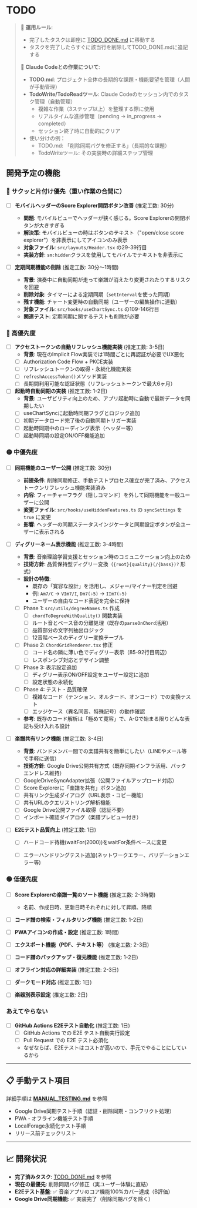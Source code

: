 # TODO

> 📝 **運用ルール**: 
> - 完了したタスクは即座に [TODO_DONE.md](./TODO_DONE.md) に移動する
> - タスクを完了したらすぐに該当行を削除してTODO_DONE.mdに追記する
> 
> 🤖 **Claude Codeとの作業について**:
> - **TODO.md**: プロジェクト全体の長期的な課題・機能要望を管理（人間が手動管理）
> - **TodoWrite/TodoReadツール**: Claude Codeのセッション内でのタスク管理（自動管理）
>   - 複雑な作業（3ステップ以上）を整理する際に使用
>   - リアルタイムな進捗管理（pending → in_progress → completed）
>   - セッション終了時に自動的にクリア
> - 使い分けの例：
>   - TODO.md: 「削除同期バグを修正する」（長期的な課題）
>   - TodoWriteツール: その実装時の詳細ステップ管理

## 開発予定の機能

### 🚀 サクッと片付け優先（重い作業の合間に）

- [ ] **モバイルヘッダーのScore Explorer開閉ボタン改善** (推定工数: 30分)
  - **問題**: モバイルビューでヘッダーが狭く感じる。Score Explorerの開閉ボタンが大きすぎる
  - **解決策**: モバイルビューの時はボタンのテキスト（"open/close score explorer"）を非表示にしてアイコンのみ表示
  - **対象ファイル**: `src/layouts/Header.tsx` の29-39行目
  - **実装方針**: `sm:hidden`クラスを使用してモバイルでテキストを非表示に

- [ ] **定期同期機能の削除** (推定工数: 30分〜1時間)
  - **背景**: 演奏中に自動同期が走って楽譜が消えたり変更されたりするリスクを回避
  - **削除対象**: タイマーによる定期同期（`setInterval`を使った同期）
  - **残す機能**: チャート変更時の自動同期（ユーザーの編集操作に連動）
  - **対象ファイル**: `src/hooks/useChartSync.ts` の109-146行目
  - **関連テスト**: 定期同期に関するテストも削除が必要

### 🔴 高優先度

- [ ] **アクセストークンの自動リフレッシュ機能実装** (推定工数: 3-5日)
  - **背景**: 現在のImplicit Flow実装では1時間ごとに再認証が必要でUX悪化
  - [ ] Authorization Code Flow + PKCE実装
  - [ ] リフレッシュトークンの取得・永続化機能実装
  - [ ] `refreshAccessToken()`メソッド実装
  - [ ] 長期間利用可能な認証状態（リフレッシュトークンで最大6ヶ月）

- [ ] **起動時自動同期の実装** (推定工数: 1-2日)
  - **背景**: ユーザビリティ向上のため、アプリ起動時に自動で最新データを同期したい
  - [ ] useChartSyncに起動時同期フラグとロジック追加
  - [ ] 初期データロード完了後の自動同期トリガー実装
  - [ ] 起動時同期中のローディング表示（ヘッダー等）
  - [ ] 起動時同期の設定ON/OFF機能追加

### 🟡 中優先度

- [ ] **同期機能のユーザー公開** (推定工数: 30分)
  - **前提条件**: 削除同期修正、手動テストプロセス確立が完了済み、アクセストークンリフレッシュ機能実装済み
  - **内容**: フィーチャーフラグ（隠しコマンド）を外して同期機能を一般ユーザーに公開
  - **変更ファイル**: `src/hooks/useHiddenFeatures.ts` の `syncSettings` を `true` に変更
  - **影響**: ヘッダーの同期ステータスインジケータと同期設定ボタンが全ユーザーに表示される

- [ ] **ディグリーネーム表示機能** (推定工数: 3-4時間)
  - **背景**: 音楽理論学習支援とセッション時のコミュニケーション向上のため
  - **技術方針**: 品質保持型ディグリー変換（`{root}{quality}(/{bass})?` 形式）
  - **設計の特徴**: 
    - 既存の「寛容な設計」を活用し、メジャー/マイナー判定を回避
    - 例: `Am7/C` → `VIm7/I`, `Dm7(♭5)` → `IIm7(♭5)`
    - ユーザーの自由なコード表記を完全に保持
  - [ ] Phase 1: `src/utils/degreeNames.ts` 作成
    - [ ] `chordToDegreeWithQuality()` 関数実装
    - [ ] ルート音とベース音の分離処理（既存の`parseOnChord`活用）
    - [ ] 品質部分の文字列抽出ロジック
    - [ ] 12音階ベースのディグリー変換テーブル
  - [ ] Phase 2: `ChordGridRenderer.tsx` 修正
    - [ ] コード名の隣に薄い色でディグリー表示（85-92行目周辺）
    - [ ] レスポンシブ対応とデザイン調整
  - [ ] Phase 3: 表示設定追加
    - [ ] ディグリー表示ON/OFF設定をユーザー設定に追加
    - [ ] 設定状態の永続化
  - [ ] Phase 4: テスト・品質確保
    - [ ] 複雑なコード（テンション、オルタード、オンコード）での変換テスト
    - [ ] エッジケース（異名同音、特殊記号）の動作確認
  - **参考**: 既存のコード解析は「極めて寛容」で、A-Gで始まる限りどんな表記も受け入れる設計

- [ ] **楽譜共有リンク機能** (推定工数: 3-4日)
  - **背景**: バンドメンバー間での楽譜共有を簡単にしたい（LINEやメール等で手軽に送信）
  - **技術方針**: Google Drive公開共有方式（既存同期インフラ活用、バックエンドレス維持）
  - [ ] GoogleDriveSyncAdapter拡張（公開ファイルアップロード対応）
  - [ ] Score Explorerに「楽譜を共有」ボタン追加
  - [ ] 共有リンク生成ダイアログ（URL表示・コピー機能）
  - [ ] 共有URLのクエリストリング解析機能
  - [ ] Google Drive公開ファイル取得（認証不要）
  - [ ] インポート確認ダイアログ（楽譜プレビュー付き）

- [ ] **E2Eテスト品質向上** (推定工数: 1日)
  - [ ] ハードコード待機(waitFor(2000))をwaitFor条件ベースに変更
  - [ ] エラーハンドリングテスト追加(ネットワークエラー、バリデーションエラー等)


### 🟢 低優先度

- [ ] **Score Explorerの楽譜一覧のソート機能** (推定工数: 2-3時間)
  - 名前、作成日時、更新日時それぞれに対して昇順、降順
- [ ] **コード譜の検索・フィルタリング機能** (推定工数: 1-2日)
- [ ] **PWAアイコンの作成・設定** (推定工数: 1時間)
- [ ] **エクスポート機能（PDF、テキスト等）** (推定工数: 2-3日)
- [ ] **コード譜のバックアップ・復元機能** (推定工数: 1-2日)
- [ ] **オフライン対応の詳細実装** (推定工数: 2-3日)
- [ ] **ダークモード対応** (推定工数: 1日)
- [ ] **楽器別表示設定** (推定工数: 2日)


### あえてやらない
- [ ] **GitHub Actions E2Eテスト自動化** (推定工数: 1日)
  - [ ] GitHub Actions での E2E テスト自動実行設定
  - [ ] Pull Request での E2E テスト必須化
  - なぜならば、E2Eテストはコストが高いので、手元でやることにしているから


---

## 📋 手動テスト項目

詳細手順は **[MANUAL_TESTING.md](./MANUAL_TESTING.md)** を参照
- Google Drive同期テスト手順（認証・削除同期・コンフリクト処理）
- PWA・オフライン機能テスト手順
- LocalForage永続化テスト手順
- リリース前チェックリスト

---

## 📈 開発状況

- **完了済みタスク**: [TODO_DONE.md](./TODO_DONE.md) を参照
- **現在の最優先**: 削除同期バグ修正（実ユーザー体験に直結）
- **E2Eテスト基盤**: ✅ 音楽アプリのコア機能100%カバー達成（B評価）
- **Google Drive同期機能**: ✅ 実装完了（削除同期バグを除く）